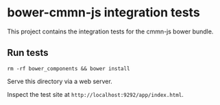 # bower-cmmn-js integration tests

This project contains the integration tests for the cmmn-js bower bundle.


## Run tests

```
rm -rf bower_components && bower install
```

Serve this directory via a web server.

Inspect the test site at `http://localhost:9292/app/index.html`.